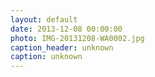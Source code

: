 ```yaml
---
layout: default
date: 2013-12-08 00:00:00
photo: IMG-20131208-WA0002.jpg
caption_header: unknown
caption: unknown
---
```

